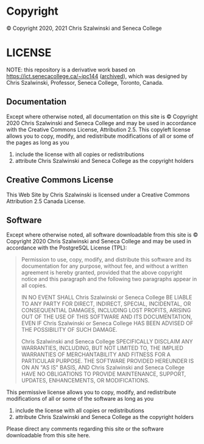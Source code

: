 # Copyright

&copy; Copyright 2020, 2021 Chris Szalwinski and Seneca College

# LICENSE

NOTE: this repository is a derivative work based on https://ict.senecacollege.ca/~ipc144 ([archived](https://web.archive.org/web/20210127043620/https://ict.senecacollege.ca/~ipc144/)), which was designed by Chris Szalwinski, Professor, Seneca College, Toronto, Canada.

## Documentation

Except where otherwise noted, all documentation on this site is &copy; Copyright 2020 Chris Szalwinski and Seneca College and may be used in accordance with the Creative Commons License, Attribution 2.5. This copyleft license allows you to copy, modify, and redistribute modifications of all or some of the pages as long as you

1. include the license with all copies or redistributions
1. attribute Chris Szalwinski and Seneca College as the copyright holders

## Creative Commons License

This Web Site by Chris Szalwinski is licensed under a Creative Commons Attribution 2.5 Canada License.

## Software

Except where otherwise noted, all software downloadable from this site is &copy; Copyright 2020 Chris Szalwinski and Seneca College and may be used in accordance with the PostgreSQL License (TPL):

> Permission to use, copy, modify, and distribute this software and its documentation for any purpose, without fee, and without a written agreement is hereby granted, provided that the above copyright notice and this paragraph and the following two paragraphs appear in all copies.
>
> IN NO EVENT SHALL Chris Szalwinski or Seneca College BE LIABLE TO ANY PARTY FOR DIRECT, INDIRECT, SPECIAL, INCIDENTAL, OR CONSEQUENTIAL DAMAGES, INCLUDING LOST PROFITS, ARISING OUT OF THE USE OF THIS SOFTWARE AND ITS DOCUMENTATION, EVEN IF Chris Szalwinski or Seneca College HAS BEEN ADVISED OF THE POSSIBILITY OF SUCH DAMAGE.
>
> Chris Szalwinski and Seneca College SPECIFICALLY DISCLAIM ANY WARRANTIES, INCLUDING, BUT NOT LIMITED TO, THE IMPLIED WARRANTIES OF MERCHANTABILITY AND FITNESS FOR A PARTICULAR PURPOSE. THE SOFTWARE PROVIDED HEREUNDER IS ON AN "AS IS" BASIS, AND Chris Szalwinski and Seneca College HAVE NO OBLIGATIONS TO PROVIDE MAINTENANCE, SUPPORT, UPDATES, ENHANCEMENTS, OR MODIFICATIONS.

This permissive license allows you to copy, modify, and redistribute modifications of all or some of the software as long as you

1. include the license with all copies or redistributions
1. attribute Chris Szalwinski and Seneca College as the copyright holders

Please direct any comments regarding this site or the software downloadable from this site here.
